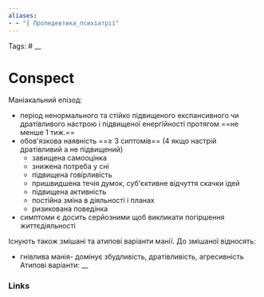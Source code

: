 ```yaml
---
aliases:
- - "{ Пропедевтика_психіатрії"
---
```

Tags: #
__
# Conspect

Маніакальний епізод:
- період ненормального та стійко підвищеного експансивного чи дратівливого настрою і підвищеної енергійності протягом ==не менше 1 тиж.==
- обов'язкова наявність ==≥ 3 сиптомів== (4 якщо настрій дратівливий а не підвищений)
	- завищена самооцінка
	- знижена потреба у сні
	- підвищена говірливість
	- пришвидшена течія думок, суб'єктивне відчуття скачки ідей
	- підвищена активність
	- постійна зміна в діяльності і планах
	- ризикована поведінка
- симптоми є досить серйозними щоб викликати погіршення життєдіяльності

Існують також змішані та атипові варіанти манії. До змішаної відносять:
- гнівлива манія- домінує збудливість, дратівливість, агресивність
Атипові варіанти:
__
### Links
